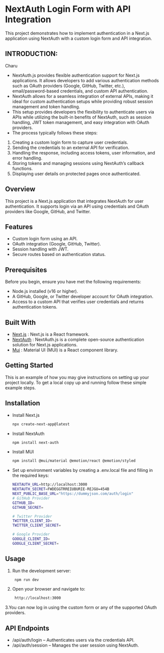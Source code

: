 # NextAuth Login Form with API Integration
This project demonstrates how to implement authentication in a Next.js application using NextAuth with a custom login form and API integration.

## INTRODUCTION:


Charu 

- NextAuth.js provides flexible authentication support for Next.js applications. It allows developers to add various authentication methods such as OAuth providers (Google, GitHub, Twitter, etc.), email/password-based credentials, and custom API authentication.
- NextAuth allows for a seamless integration of external APIs, making it ideal for custom authentication setups while providing robust session management and token handling.
- This setup provides developers the flexibility to authenticate users via APIs while utilizing the built-in benefits of NextAuth, such as session handling, JWT token management, and easy integration with OAuth providers.
- The process typically follows these steps:

1. Creating a custom login form to capture user credentials.
2. Sending the credentials to an external API for verification.
3. Handling the response, including access tokens, user information, and error handling.
4. Storing tokens and managing sessions using NextAuth’s callback functions.
5. Displaying user details on protected pages once authenticated.
   
## Overview
This project is a Next.js application that integrates NextAuth for user authentication. It supports login via an API using credentials and OAuth providers like Google, GitHub, and Twitter.

## Features
- Custom login form using an API.
- OAuth integration (Google, GitHub, Twitter).
- Session handling with JWT.
- Secure routes based on authentication status.

## Prerequisites
Before you begin, ensure you have met the following requirements:
- Node.js installed (v16 or higher).
- A GitHub, Google, or Twitter developer account for OAuth integration.
- Access to a custom API that verifies user credentials and returns authentication tokens.
  
## Built With
- [Next.js](https://nextjs.org/) : Next.js is a React framework.
- [NextAuth](https://next-auth.js.org/) : NextAuth.js is a complete open-source authentication solution for Next.js applications.
- [Mui](https://mui.com/) : Material UI (MUI) is a React component library.

## Getting Started
This is an example of how you may give instructions on setting up your project locally. To get a local copy up and running follow these simple example steps.

## Installation
* Install Next.js
  ```sh
  npx create-next-app@latest
  ```
* Install NextAuth
  ```sh
  npm install next-auth
  ```
* Install MUI
  ```sh
  npm install @mui/material @emotion/react @emotion/styled
  ```
* Set up environment variables by creating a .env.local file and filling in the required keys:
  ```sh
  NEXTAUTH_URL=http://localhost:3000
  NEXTAUTH_SECRET=FWDEGGTRREIUBURIE-REJGU=454B
  NEXT_PUBLIC_BASE_URL="https://dummyjson.com/auth/login"
  # GitHub Provider 
  GITHUB_ID=
  GITHUB_SECRET=

  # Twitter Provider
  TWITTER_CLIENT_ID=
  TWITTER_CLIENT_SECRET=

  # Google Provider
  GOOGLE_CLIENT_ID=
  GOOGLE_CLIENT_SECRET=
  ```
## Usage
1. Run the development server:
   ```sh
    npm run dev
   ```
2. Open your browser and navigate to:
   ```sh
    http://localhost:3000
   ```
3.You can now log in using the custom form or any of the supported OAuth providers.

## API Endpoints
- /api/auth/login – Authenticates users via the credentials API.
- /api/auth/session – Manages the user session using NextAuth.
